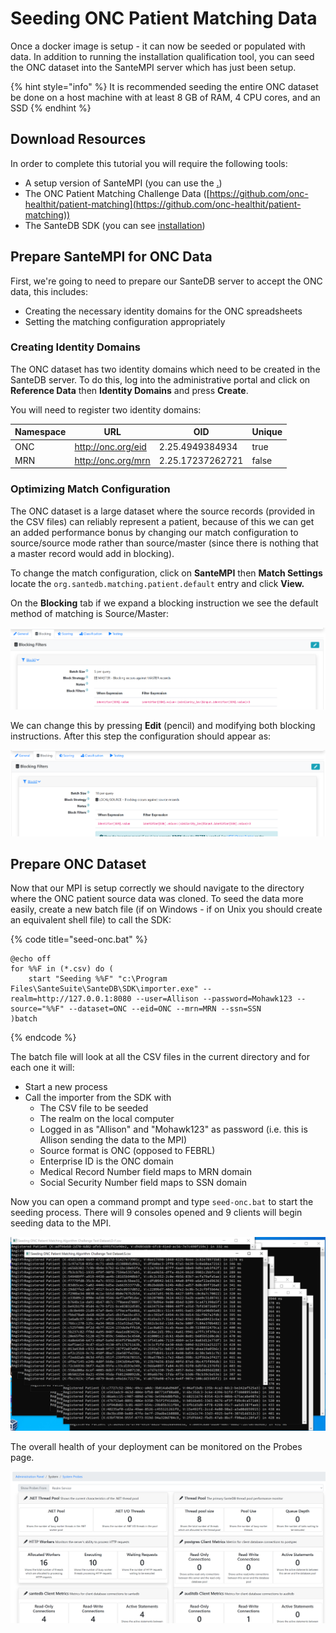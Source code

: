 # Seeding ONC Patient Matching Data

Once a docker image is setup - it can now be seeded or populated with data. In addition to running the installation qualification tool, you can seed the ONC dataset into the SanteMPI server which has just been setup.&#x20;

{% hint style="info" %}
It is recommended seeding the entire ONC dataset be done on a host machine with at least 8 GB of RAM, 4 CPU cores, and an SSD
{% endhint %}

## Download Resources

In order to complete this tutorial you will require the following tools:

* A setup version of SanteMPI (you can use the [.](./ "mention"))
* The ONC Patient Matching Challenge Data ([https://github.com/onc-healthit/patient-matching](https://github.com/onc-healthit/patient-matching))
* The SanteDB SDK (you can see [installation](../installation/ "mention"))

## Prepare SanteMPI for ONC Data

First, we're going to need to prepare our SanteDB server to accept the ONC data, this includes:

* Creating the necessary identity domains for the ONC spreadsheets
* Setting the matching configuration appropriately&#x20;

### Creating Identity Domains

The ONC dataset has two identity domains which need to be created in the SanteDB server. To do this, log into the administrative portal and click on **Reference Data** then **Identity Domains** and press **Create**.

You will need to register two identity domains:

| Namespace | URL                | OID              | Unique |
| --------- | ------------------ | ---------------- | ------ |
| ONC       | http://onc.org/eid | 2.25.4949384934  | true   |
| MRN       | http://onc.org/mrn | 2.25.17237262721 | false  |

### Optimizing Match Configuration

The ONC dataset is a large dataset where the source records (provided in the CSV files) can reliably represent a patient, because of this we can get an added performance bonus by changing our match configuration to source/source mode rather than source/master (since there is nothing that a master record would add in blocking).

To change the match configuration, click on **SanteMPI** then **Match Settings** locate the `org.santedb.matching.patient.default` entry and click **View.**

On the **Blocking** tab if we expand a blocking instruction we see the default method of matching is Source/Master:

![](<../../.gitbook/assets/image (432).png>)

We can change this by pressing **Edit** (pencil) and modifying both blocking instructions. After this step the configuration should appear as:

![](<../../.gitbook/assets/image (449).png>)

## Prepare ONC Dataset

Now that our MPI is setup correctly we should navigate to the directory where the ONC patient source data was cloned. To seed the data more easily, create a new batch file (if on Windows - if on Unix you should create an equivalent shell file) to call the SDK:

{% code title="seed-onc.bat" %}
```batch
@echo off
for %%F in (*.csv) do (
	start "Seeding %%F" "c:\Program Files\SanteSuite\SanteDB\SDK\importer.exe" --realm=http://127.0.0.1:8080 --user=Allison --password=Mohawk123 --source="%%F" --dataset=ONC --eid=ONC --mrn=MRN --ssn=SSN
)batch
```
{% endcode %}

The batch file will look at all the CSV files in the current directory and for each one it will:

* Start a new process
* Call the importer from the SDK with
  * The CSV file to be seeded
  * The realm on the local computer
  * Logged in as "Allison" and "Mohawk123" as password (i.e. this is Allison sending the data to the MPI)
  * Source format is ONC (opposed to FEBRL)
  * Enterprise ID is the ONC domain
  * Medical Record Number field maps to MRN domain
  * Social Security Number field maps to SSN domain

Now you can open a command prompt and type `seed-onc.bat` to start the seeding process. There will 9 consoles opened and 9 clients will begin seeding data to the MPI.

![](<../../.gitbook/assets/image (443).png>)

The overall health of your deployment can be monitored on the Probes page.

![](<../../.gitbook/assets/image (437).png>)
